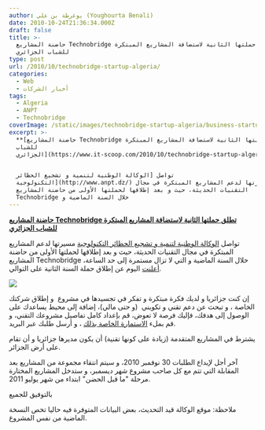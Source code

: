 ```yaml
---
author: يوغرطة بن علي (Youghourta Benali)
date: 2010-10-24T21:36:34.000Z
draft: false
title: >-
  حاضنة المشاريع Technobridge تطلق حملتها الثانية لاستضافة المشاريع المبتكرة
  للشباب الجزائري 
type: post
url: /2010/10/technobridge-startup-algeria/
categories:
  - Web
  - أخبار الشركات
tags:
  - Algeria
  - ANPT
  - Technobridge
coverImage: /static/images/technobridge-startup-algeria/business-startup.jpg
excerpt: >-
  **[حاضنة المشاريع Technobridge تطلق حملتها الثانية لاستضافة المشاريع المبتكرة
  للشباب
  الجزائري](https://www.it-scoop.com/2010/10/technobridge-startup-algeria/)**


  تواصل [الوكالة الوطنية لتنمية و تشجيع الحظائر
  التكنولوجية](http://www.anpt.dz/) مسيرتها لدعم المشاريع المبتكرة في مجال
  التقنيات الحديثة، حيث و بعد إطلاقها لحملتها الأولى من حاضنة المشاريع
  Technobridge خلال السنة الماضية و
---
```

**[حاضنة المشاريع Technobridge تطلق حملتها الثانية لاستضافة المشاريع المبتكرة للشباب الجزائري](https://www.it-scoop.com/2010/10/technobridge-startup-algeria/)**

تواصل [الوكالة الوطنية لتنمية و تشجيع الحظائر التكنولوجية](http://www.anpt.dz/) مسيرتها لدعم المشاريع المبتكرة في مجال التقنيات الحديثة، حيث و بعد إطلاقها لحملتها الأولى من حاضنة المشاريع Technobridge خلال السنة الماضية و التي لا تزال مستمرة إلى حد الساعة، [أعلنت](http://www.facebook.com/#!/event.php?eid=148789948499815) اليوم عن إطلاق حملة السنة الثانية على التوالي.

![](/static/images/technobridge-startup-algeria/business-startup.jpg)

إن كنت جزائريا و لديك فكرة مبتكرة و تفكر في تجسيدها في مشروع  و إطلاق شركتك الخاصة ، و تبحث عن دعم تقني و تكويني  (و حتى مالي)، إضافة إلى محيط يساعدك على الوصول إلى هدفك، فإليك فرصة لا تعوض، قم بإعداد كامل تفاصيل مشروعك التقني، و قم بملء [الاستمارة الخاصة بذلك](http://www.anpt.dz/fiche.pdf) ، و أرسل طلبك عبر البريد.

يشترط في المشاريع المتقدمة (زيادة على كونها تقنية) أن يكون مديرها جزائريا و أن تقام على أرض الجزائر.

آخر أجل لإيداع الطلبات 30 نوفمبر 2010، و سيتم انتقاء مجموعة من المشاريع بعد المقابلة التي تتم مع كل صاحب مشروع شهر ديسمبر، و ستدخل المشاريع المختارة مرحلة "ما قبل الحضن" ابتداء من شهر يوليو 2011.

بالتوفيق للجميع

ملاحظة: موقع الوكالة قيد التحديث، بعض البيانات المتوفرة فيه حاليا تخص النسخة الماضية من نفس المشروع.
